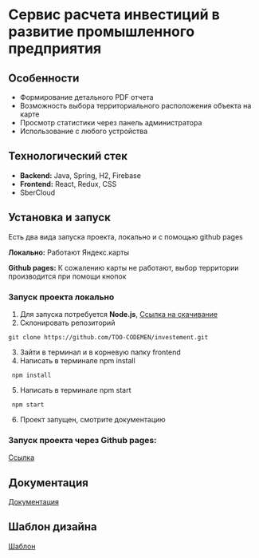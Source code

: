 # Сервис расчета инвестиций в развитие промышленного предприятия

## Особенности
- Формирование детального PDF отчета
- Возможность выбора территориального расположения объекта на карте
- Просмотр статистики через панель администратора
- Использование с любого устройства

## Технологический стек
- __Backend:__ Java, Spring, H2, Firebase
- __Frontend:__ React, Redux, CSS
- SberCloud

## Установка и запуск
Есть два вида запуска проекта, локально и с помощью github pages

__Локально:__ Работают Яндекс.карты

__Github pages:__ К сожалению карты не работают, выбор территории производится при помощи кнопок

### Запуск проекта локально
1. Для запуска потребуется __Node.js__, [Ссылка на скачивание](https://nodejs.org/en)
2. Склонировать репозиторий
```shell 
git clone https://github.com/TOO-CODEMEN/investement.git
```
3. Зайти в терминал и в корневую папку frontend
4. Написать в терминале npm install
```shell
 npm install
```
5. Написать в терминале npm start
```shell
 npm start
```
6. Проект запущен, смотрите документацию

### Запуск проекта через Github pages:
[Ссылка](https://too-codemen.github.io/build-investement/)

## Документация
[Документация](https://docs.google.com/document/d/1dbX66GJXOWBxL71oms_dr8B6cIky6ogDmViaUjrqjpo/edit)

## Шаблон дизайна
[Шаблон](https://www.figma.com/file/mgzhYSmj9zDeGtaROJyXmd/Untitled?type=design&node-id=5-827&t=6C8COgjAAbfJvOB2-0)
